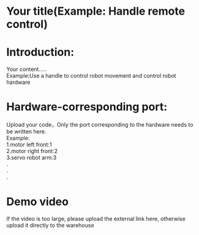 # Your title(Example: Handle remote control)

# Introduction:
Your content.....<br>
Example:Use a handle to control robot movement and control robot hardware<br>

# Hardware-corresponding port:
Upload your code，Only the port corresponding to the hardware needs to be written here.<br>
Example:<br>
   1.motor left front:1<br>
   2.motor right front:2<br>
   3.servo robot arm:3<br>
   .<br>
   .<br>
   .<br>

# Demo video
If the video is too large, please upload the external link here, otherwise upload it directly to the warehouse
   

